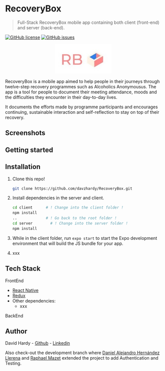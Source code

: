 # RecoveryBox
> Full-Stack RecoveryBox mobile app containing both client (front-end) and server (back-end).


[![GitHub license](https://img.shields.io/github/license/davzhardy/RecoveryBox&color=<COLOR>)](https://github.com/davzhardy/RecoveryBox/blob/master/LICENSE)
[![GitHub issues](https://img.shields.io/github/issues/davzhardy/RecoveryBox)](https://GitHub.com/davzhardy/RecoveryBox/issues)

<p align="center">
  <img src="./client/assets/logo.jpeg" />
</p>

RecoveryBox is a mobile app aimed to help people in their journeys through twelve-step recovery programmes such as Alcoholics Anonymousus. The app is a tool for people to document their meeting attendance, moods and the difficulties they encounter in their day-to-day lives. 

It documents the efforts made by programme participants and encourages continuing, sustainable interaction and self-reflection to stay on top of their recovery.

## Screenshots


## Getting started


## Installation

1. Clone this repo!

   ```bash
   git clone https://github.com/davzhardy/RecoveryBox.git
   ```

2. Install dependencies in the server and client.

   ```bash
   cd client      # ! Change into the client folder !
   npm install
   ..             # ! Go back to the root folder ! 
   cd server		# ! Change into the server folder !
   npm install
   ```

3. While in the client folder, run ````expo start```` to start the Expo development environment that will build the JS bundle for your app.

4. xxx

## Tech Stack

FrontEnd
* [React Native](https://facebook.github.io/react-native/) 
* [Redux](https://redux.js.org/)
* Other dependencies:
  * xxx

BackEnd

## Author

David Hardy - [Github](https://github.com/davzhardy) - [Linkedin](www.linkedin.com/in/david-hardy50)

Also check-out the development branch where [Daniel Alejandro Hernández Llerena](https://github.com/llere-alt) and [Raphael Mazet](https://github.com/raphael-mazet) extended the project to add Authentication and Testing.
